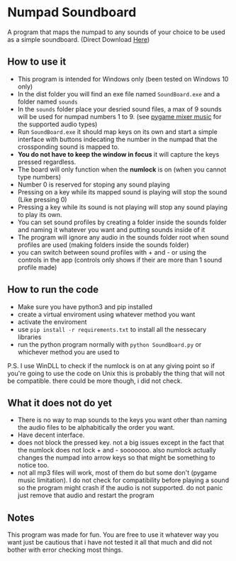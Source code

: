 # Numpad Soundboard

A program that maps the numpad to any sounds of your choice to be used as a simple soundboard. (Direct Download [Here](https://downgit.github.io/#/home?url=https://github.com/IslamNwishy/Numpad-SoundBoard/tree/main/dist))

## How to use it

- This program is intended for Windows only (been tested on Windows 10 only)
- In the dist folder you will find an exe file named `SoundBoard.exe` and a folder named `sounds`
- In the `sounds` folder place your desried sound files, a max of 9 sounds will be used for numpad numbers 1 to 9. (see [pygame mixer music](http://www.pygame.org/docs/ref/music.html) for the supported audio types)
- Run `SoundBoard.exe` it should map keys on its own and start a simple interface with buttons indecating the number in the numpad that the crossponding sound is mapped to.
- **You do not have to keep the window in focus** it will capture the keys pressed regardless.
- The board will only function when the **numlock** is on (when you cannot type numbers)
- Number 0 is reserved for stoping any sound playing
- Pressing on a key while its mapped sound is playing will stop the sound (Like pressing 0)
- Pressing a key while its sound is not playing will stop any sound playing to play its own.
- You can set sound profiles by creating a folder inside the sounds folder and naming it whatever you want and putting sounds inside of it
- The program will ignore any audio in the sounds folder root when sound profiles are used (making folders inside the sounds folder)
- you can switch between sound profiles with + and - or using the controls in the app (controls only shows if their are more than 1 sound profile made)

## How to run the code

- Make sure you have python3 and pip installed
- create a virtual enviroment using whatever method you want
- activate the enviroment
- use `pip install -r requirements.txt` to install all the nessecary libraries
- run the python program normally with `python SoundBoard.py` or whichever method you are used to

P.S. I use WinDLL to check if the numlock is on at any giving point so if you're going to use the code on Unix this is probably the thing that will not be compatible. there could be more though, i did not check.

## What it does not do yet

- There is no way to map sounds to the keys you want other than naming the audio files to be alphabitically the order you want.
- Have decent interface.
- does not block the pressed key. not a big issues except in the fact that the numlock does not lock + and - sooooooo. also numlock actually changes the numpad into arrow keys so that might be something to notice too.
- not all mp3 files will work, most of them do but some don't (pygame music limitation). I do not check for compatibility before playing a sound so the program might crash if the audio is not supported. do not panic just remove that audio and restart the program

## Notes

This program was made for fun. You are free to use it whatever way you want just be cautious that i have not tested it all that much and did not bother with error checking most things.
